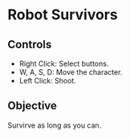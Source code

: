 # Robot Survivors

## Controls

- Right Click: Select buttons.
- W, A, S, D: Move the character.
- Left Click: Shoot.

## Objective

Survirve as long as you can.
